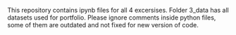 This repository contains ipynb files for all 4 excersises. Folder 3_data has all datasets used for portfolio. 
Please ignore comments inside python files, some of them are outdated and not fixed for new version of code.
